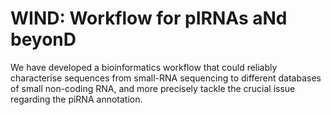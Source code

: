 # WIND: Workflow for pIRNAs aNd beyonD
We have developed a bioinformatics workflow that could reliably 
characterise sequences from small-RNA sequencing to different databases 
of small non-coding RNA, and more precisely tackle the crucial issue regarding the piRNA annotation.
